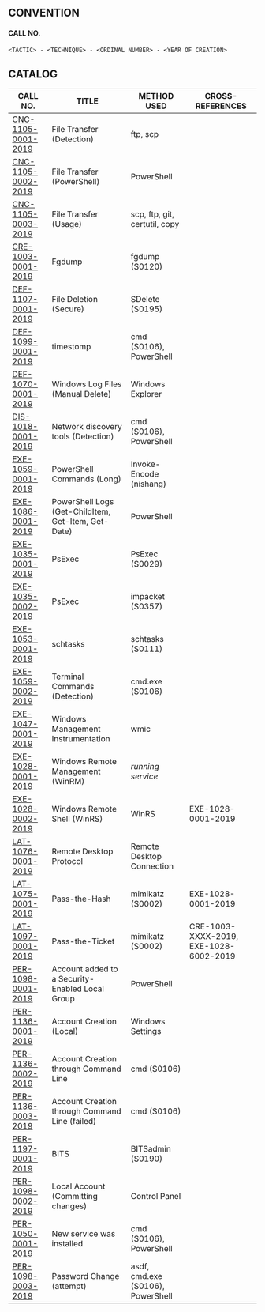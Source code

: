 ## CONVENTION

#### CALL NO.
```
<TACTIC> - <TECHNIQUE> - <ORDINAL NUMBER> - <YEAR OF CREATION>
```
## CATALOG

CALL NO. | TITLE | METHOD USED | CROSS-REFERENCES
--- | --- | --- | ---
[CNC-1105-0001-2019](./Cherry%20Tree%20Files/CNC-1105-0001-2019.ctd) | File Transfer (Detection) | ftp, scp |
[CNC-1105-0002-2019](./Cherry%20Tree%20Files/CNC-1105-0002-2019.ctd) | File Transfer (PowerShell) | PowerShell | 
[CNC-1105-0003-2019](./Cherry%20Tree%20Files/CNC-1105-0003-2019.ctd) | File Transfer (Usage) | scp, ftp, git, certutil, copy |
[CRE-1003-0001-2019](./Cherry%20Tree%20Files/CRE-1003-0001-2019.ctd) | Fgdump | fgdump (S0120) |
[DEF-1107-0001-2019](./Cherry%20Tree%20Files/DEF-1107-0001-2019.ctd) | File Deletion (Secure) | SDelete (S0195) |
[DEF-1099-0001-2019](./Cherry%20Tree%20Files/DEF-1099-0001-2019.ctd) | timestomp | cmd (S0106), PowerShell | 
[DEF-1070-0001-2019](./Cherry%20Tree%20Files/DEF-1070-0001-2019.ctd) | Windows Log Files (Manual Delete) | Windows Explorer |
[DIS-1018-0001-2019](./Cherry%20Tree%20Files/DIS-1018-0001-2019.ctd) | Network discovery tools (Detection) | cmd (S0106), PowerShell | 
[EXE-1059-0001-2019](./Cherry%20Tree%20Files/EXE-1059-0001-2019.ctd) | PowerShell Commands (Long)  | Invoke-Encode (nishang) | 
[EXE-1086-0001-2019](./Cherry%20Tree%20Files/EXE-1086-0001-2019.ctd) | PowerShell Logs (Get-ChildItem, Get-Item, Get-Date) | PowerShell | 
[EXE-1035-0001-2019](./Cherry%20Tree%20Files/EXE-1035-0001-2019.ctd) | PsExec | PsExec (S0029) |
[EXE-1035-0002-2019](./Cherry%20Tree%20Files/EXE-1035-0002-2019.ctd) | PsExec | impacket (S0357) |
[EXE-1053-0001-2019](./Cherry%20Tree%20Files/EXE-1053-0001-2019.ctd) | schtasks | schtasks (S0111) | 
[EXE-1059-0002-2019](./Cherry%20Tree%20Files/EXE-1059-0002-2019.ctd) | Terminal Commands (Detection) | cmd.exe (S0106) | 
[EXE-1047-0001-2019](./Cherry%20Tree%20Files/EXE-1047-0001-2019.ctd) | Windows Management Instrumentation | wmic |
[EXE-1028-0001-2019](./Cherry%20Tree%20Files/EXE-1028-0001-2019.ctd) | Windows Remote Management (WinRM) | *running service*       |
[EXE-1028-0002-2019](./Cherry%20Tree%20Files/EXE-1028-0002-2019.ctd) | Windows Remote Shell (WinRS) | WinRS | EXE-1028-0001-2019
[LAT-1076-0001-2019](./Cherry%20Tree%20Files/LAT-1076-0001-2019.ctd) | Remote Desktop Protocol | Remote Desktop Connection |
[LAT-1075-0001-2019](./Cherry%20Tree%20Files/LAT-1075-0001-2019.ctd) | Pass-the-Hash | mimikatz (S0002) | EXE-1028-0001-2019
[LAT-1097-0001-2019](./Cherry%20Tree%20Files/LAT-1097-0001-2019.ctd) | Pass-the-Ticket | mimikatz (S0002) | CRE-1003-XXXX-2019, EXE-1028-6002-2019
[PER-1098-0001-2019](./Cherry%20Tree%20Files/PER-1098-0001-2019.ctd) | Account added to a Security-Enabled Local Group | PowerShell | 
[PER-1136-0001-2019](./Cherry%20Tree%20Files/PER-1136-0001-2019.ctd) | Account Creation (Local) | Windows Settings |
[PER-1136-0002-2019](./Cherry%20Tree%20Files/PER-1136-0002-2019.ctd) | Account Creation through Command Line | cmd (S0106) | 
[PER-1136-0003-2019](./Cherry%20Tree%20Files/PER-1136-0003-2019.ctd) | Account Creation through Command Line (failed) | cmd (S0106) |
[PER-1197-0001-2019](./Cherry%20Tree%20Files/PER-1197-0001-2019.ctd) | BITS | BITSadmin (S0190) | 
[PER-1098-0002-2019](./Cherry%20Tree%20Files/PER-1098-0002-2019.ctd) | Local Account (Committing changes) | Control Panel |
[PER-1050-0001-2019](./Cherry%20Tree%20Files/PER-1050-0001-2019.ctd) | New service was installed | cmd (S0106), PowerShell |
[PER-1098-0003-2019](./Cherry%20Tree%20Files/PER-1098-0003-2019.ctd) | Password Change (attempt) | asdf, cmd.exe (S0106), PowerShell |